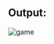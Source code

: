 ## Output:
![game](https://github.com/lvcc-wad/Students/blob/master/BSIS/Requinto-Angela-Mikaela/guessing-game/20161016_172640png.jpg)
